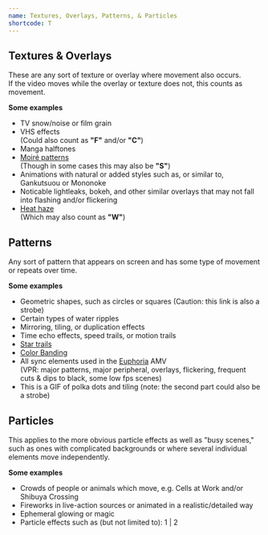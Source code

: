 ```yaml
---
name: Textures, Overlays, Patterns, & Particles
shortcode: T
---
```


## Textures & Overlays
These are any sort of texture or overlay where movement also occurs.    
If the video moves while the overlay or texture does not, this counts as movement.

**Some examples**
- TV snow/noise or film grain
- VHS effects     
(Could also count as **"F"** and/or **"C"**)
- Manga halftones
- [Moiré patterns](https://en.wikipedia.org/wiki/Moir%C3%A9_pattern)    
(Though in some cases this may also be **"S"**)
- Animations with natural or added styles such as, or similar to, Gankutsuou or Mononoke
- Noticable lightleaks, bokeh, and other similar overlays that may not fall into flashing and/or flickering
- [Heat haze](https://en.wikipedia.org/wiki/Mirage#Heat_haze)     
(Which may also count as **"W"**)

## Patterns
Any sort of pattern that appears on screen and has some type of movement or repeats over time.

**Some examples**
- Geometric shapes, such as circles or squares (Caution: this link is also a strobe)
- Certain types of water ripples
- Mirroring, tiling, or duplication effects
- Time echo effects, speed trails, or motion trails
- [Star trails](https://en.wikipedia.org/wiki/Star_trail)
- [Color Banding](https://en.wikipedia.org/wiki/Colour_banding)
- All sync elements used in the [Euphoria](https://www.youtube.com/watch?v=rq2lU-YI3Xk) AMV     
(VPR: major patterns, major peripheral, overlays, flickering, frequent cuts & dips to black, some low fps scenes)
- This is a GIF of polka dots and tiling (note: the second part could also be a strobe)

## Particles
This applies to the more obvious particle effects as well as "busy scenes," such as ones with complicated backgrounds or where several individual elements move independently.

**Some examples**
- Crowds of people or animals which move, e.g. Cells at Work and/or Shibuya Crossing
- Fireworks in live-action sources or animated in a realistic/detailed way
- Ephemeral glowing or magic
- Particle effects such as (but not limited to): 1 \| 2

